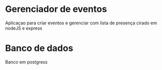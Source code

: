 # Gerenciador de eventos
Aplicaçao para criar eventos e gerenciar com lista de presença
cirado em nodeJS e express

# Banco de dados

Banco em postgress

